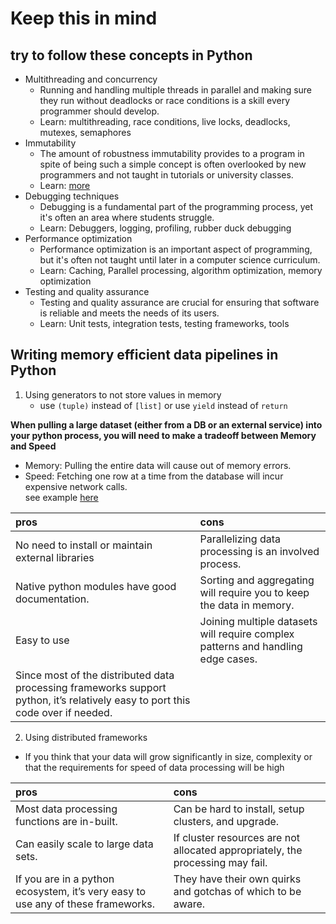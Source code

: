 # Keep this in mind
## try to follow these concepts in Python
* Multithreading and concurrency
    - Running and handling multiple threads in parallel and making sure they run without deadlocks or race conditions is a skill every programmer should develop.
    - Learn: multithreading, race conditions, live locks, deadlocks, mutexes, semaphores
* Immutability
    - The amount of robustness immutability provides to a program in spite of being such a simple concept is often overlooked by new programmers and not taught in tutorials or university classes.
    - Learn: [more](https://www.freecodecamp.org/news/write-safer-and-cleaner-code-by-leveraging-the-power-of-immutability-7862df04b7b6/)
* Debugging techniques
    - Debugging is a fundamental part of the programming process, yet it's often an area where students struggle.
    - Learn: Debuggers, logging, profiling, rubber duck debugging
* Performance optimization
    - Performance optimization is an important aspect of programming, but it's often not taught until later in a computer science curriculum. 
    - Learn: Caching, Parallel processing, algorithm optimization, memory optimization
* Testing and quality assurance
    - Testing and quality assurance are crucial for ensuring that software is reliable and meets the needs of its users.
    - Learn: Unit tests, integration tests, testing frameworks, tools

## Writing memory efficient data pipelines in Python
1. Using generators to not store values in memory
    - use `(tuple)` instead of `[list]` or use `yield` instead of `return`    

**When pulling a large dataset (either from a DB or an external service) into your python process, you will need to make a tradeoff between Memory and Speed**
- Memory: Pulling the entire data will cause out of memory errors.
- Speed: Fetching one row at a time from the database will incur expensive network calls.   
see example [here](https://www.startdataengineering.com/post/writing-memory-efficient-dps-in-python/)    


|       pros                                       |        cons                                      |
|:-------------------------------------------------|:-------------------------------------------------|
|No need to install or maintain external libraries |Parallelizing data processing is an involved process.                           |
|Native python modules have good documentation.    |Sorting and aggregating will require you to keep the data in memory.            |
|Easy to use                                       |Joining multiple datasets will require complex patterns and handling edge cases.|
|Since most of the distributed data processing frameworks support python, it’s relatively easy to port this code over if needed.|   |

2. Using distributed frameworks
- If you think that your data will grow significantly in size, complexity or that the requirements for speed of data processing will be high     

|           pros                              | cons                                                      |
|:--------------------------------------------|:----------------------------------------------------------|
|Most data processing functions are in-built. |Can be hard to install, setup clusters, and upgrade.       |
|Can easily scale to large data sets.         |If cluster resources are not allocated appropriately, the processing may fail.                 |
|If you are in a python ecosystem, it’s very easy to use any of these frameworks.|They have their own quirks and gotchas of which to be aware.|


